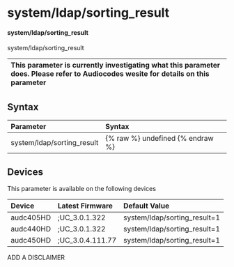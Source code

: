 ﻿---
description: system/ldap/sorting_result
search: false
---

# system/ldap/sorting_result

#### system/ldap/sorting_result

system/ldap/sorting_result


| This parameter is currently investigating what this parameter does. Please refer to Audiocodes wesite for details on this parameter | 
| :--- |

## Syntax
| Parameter | Syntax |
| :--- | :--- |
|system/ldap/sorting_result | {% raw %} undefined {% endraw %}|

## Devices
This parameter is available on the following devices

| Device | Latest Firmware | Default Value |
|:---|:---|:---|
| audc405HD | ;UC_3.0.1.322 | system/ldap/sorting_result=1 
| audc440HD | ;UC_3.0.1.322 | system/ldap/sorting_result=1 
| audc450HD | ;UC_3.0.4.111.77 | system/ldap/sorting_result=1 

ADD A DISCLAIMER
